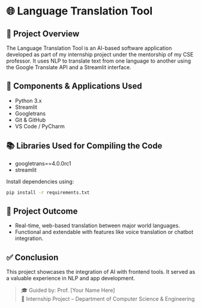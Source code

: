 # 🌐 Language Translation Tool

## 📌 Project Overview
The Language Translation Tool is an AI-based software application developed as part of my internship project under the mentorship of my CSE professor. It uses NLP to translate text from one language to another using the Google Translate API and a Streamlit interface.

## 🧰 Components & Applications Used
- Python 3.x
- Streamlit
- Googletrans
- Git & GitHub
- VS Code / PyCharm

## 📚 Libraries Used for Compiling the Code
- googletrans==4.0.0rc1
- streamlit

Install dependencies using:
```bash
pip install -r requirements.txt
```

## 🚀 Project Outcome
- Real-time, web-based translation between major world languages.
- Functional and extendable with features like voice translation or chatbot integration.

## ✅ Conclusion
This project showcases the integration of AI with frontend tools. It served as a valuable experience in NLP and app development.

> 🎓 Guided by: Prof. [Your Name Here]  
> 🧠 Internship Project – Department of Computer Science & Engineering